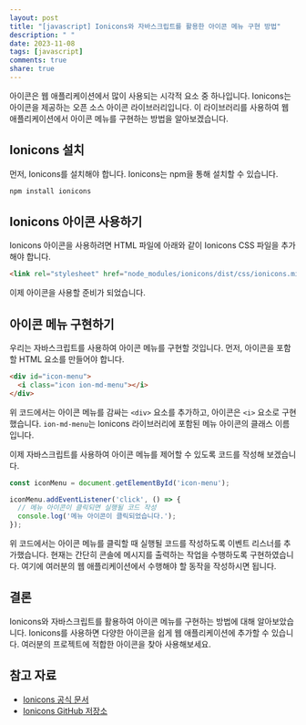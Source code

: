 ```yaml
---
layout: post
title: "[javascript] Ionicons와 자바스크립트를 활용한 아이콘 메뉴 구현 방법"
description: " "
date: 2023-11-08
tags: [javascript]
comments: true
share: true
---
```


아이콘은 웹 애플리케이션에서 많이 사용되는 시각적 요소 중 하나입니다. Ionicons는 아이콘을 제공하는 오픈 소스 아이콘 라이브러리입니다. 이 라이브러리를 사용하여 웹 애플리케이션에서 아이콘 메뉴를 구현하는 방법을 알아보겠습니다.

## Ionicons 설치

먼저, Ionicons를 설치해야 합니다. Ionicons는 npm을 통해 설치할 수 있습니다.

```bash
npm install ionicons
```

## Ionicons 아이콘 사용하기

Ionicons 아이콘을 사용하려면 HTML 파일에 아래와 같이 Ionicons CSS 파일을 추가해야 합니다.

```html
<link rel="stylesheet" href="node_modules/ionicons/dist/css/ionicons.min.css">
```

이제 아이콘을 사용할 준비가 되었습니다.

## 아이콘 메뉴 구현하기

우리는 자바스크립트를 사용하여 아이콘 메뉴를 구현할 것입니다. 먼저, 아이콘을 포함할 HTML 요소를 만들어야 합니다.

```html
<div id="icon-menu">
  <i class="icon ion-md-menu"></i>
</div>
```

위 코드에서는 아이콘 메뉴를 감싸는 `<div>` 요소를 추가하고, 아이콘은 `<i>` 요소로 구현했습니다. `ion-md-menu`는 Ionicons 라이브러리에 포함된 메뉴 아이콘의 클래스 이름입니다.

이제 자바스크립트를 사용하여 아이콘 메뉴를 제어할 수 있도록 코드를 작성해 보겠습니다.

```javascript
const iconMenu = document.getElementById('icon-menu');

iconMenu.addEventListener('click', () => {
  // 메뉴 아이콘이 클릭되면 실행될 코드 작성
  console.log('메뉴 아이콘이 클릭되었습니다.');
});
```

위 코드에서는 아이콘 메뉴를 클릭할 때 실행될 코드를 작성하도록 이벤트 리스너를 추가했습니다. 현재는 간단히 콘솔에 메시지를 출력하는 작업을 수행하도록 구현하였습니다. 여기에 여러분의 웹 애플리케이션에서 수행해야 할 동작을 작성하시면 됩니다.

## 결론

Ionicons와 자바스크립트를 활용하여 아이콘 메뉴를 구현하는 방법에 대해 알아보았습니다. Ionicons를 사용하면 다양한 아이콘을 쉽게 웹 애플리케이션에 추가할 수 있습니다. 여러분의 프로젝트에 적합한 아이콘을 찾아 사용해보세요.

## 참고 자료

- [Ionicons 공식 문서](https://ionic.io/ionicons)
- [Ionicons GitHub 저장소](https://github.com/ionic-team/ionicons)